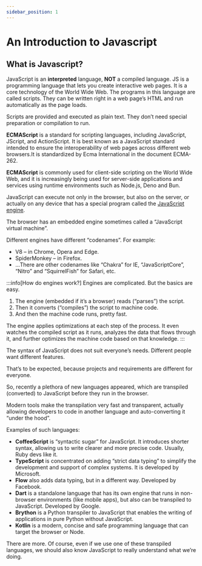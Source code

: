 ```yaml
---
sidebar_position: 1
---
```


# An Introduction to Javascript

## What is Javascript?

JavaScript is an **interpreted** language, **NOT** a compiled language. JS is a programming language that lets you create interactive web pages. It is a core technology of the World Wide Web. The programs in this language are called scripts. They can be written right in a web page’s HTML and run automatically as the page loads.

Scripts are provided and executed as plain text. They don’t need special preparation or compilation to run.

**ECMAScript** is a standard for scripting languages, including JavaScript, JScript, and ActionScript. It is best known as a JavaScript standard intended to ensure the interoperability of web pages across different web browsers.It is standardized by Ecma International in the document ECMA-262.

**ECMAScript** is commonly used for client-side scripting on the World Wide Web, and it is increasingly being used for server-side applications and services using runtime environments such as Node.js, Deno and Bun.

JavaScript can execute not only in the browser, but also on the server, or actually on any device that has a special program called the [JavaScript engine](https://en.wikipedia.org/wiki/JavaScript_engine).

The browser has an embedded engine sometimes called a “JavaScript virtual machine”.

Different engines have different “codenames”. For example:

* V8 – in Chrome, Opera and Edge.
* SpiderMonkey – in Firefox.
* …There are other codenames like “Chakra” for IE, “JavaScriptCore”, “Nitro” and “SquirrelFish” for Safari, etc.

:::info[How do engines work?]
Engines are complicated. But the basics are easy.
1. The engine (embedded if it’s a browser) reads (“parses”) the script.
2. Then it converts (“compiles”) the script to machine code.
3. And then the machine code runs, pretty fast.

The engine applies optimizations at each step of the process. It even watches the compiled script as it runs, analyzes the data that flows through it, and further optimizes the machine code based on that knowledge.
:::


The syntax of JavaScript does not suit everyone’s needs. Different people want different features.

That’s to be expected, because projects and requirements are different for everyone.

So, recently a plethora of new languages appeared, which are transpiled (converted) to JavaScript before they run in the browser.

Modern tools make the transpilation very fast and transparent, actually allowing developers to code in another language and auto-converting it “under the hood”.

Examples of such languages:

* **CoffeeScript** is “syntactic sugar” for JavaScript. It introduces shorter syntax, allowing us to write clearer and more precise code. Usually, Ruby devs like it.
* **TypeScript** is concentrated on adding “strict data typing” to simplify the development and support of complex systems. It is developed by Microsoft.
* **Flow** also adds data typing, but in a different way. Developed by Facebook.
* **Dart** is a standalone language that has its own engine that runs in non-browser environments (like mobile apps), but also can be transpiled to JavaScript. Developed by Google.
* **Brython** is a Python transpiler to JavaScript that enables the writing of applications in pure Python without JavaScript.
* **Kotlin** is a modern, concise and safe programming language that can target the browser or Node.

There are more. Of course, even if we use one of these transpiled languages, we should also know JavaScript to really understand what we’re doing.